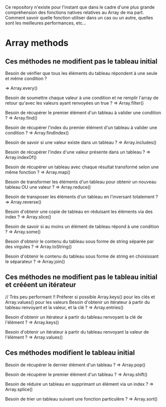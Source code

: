 Ce repository n'existe pour l'instant que dans le cadre d'une plus grande compréhension des fonctions natives relatives au Array de ma part. Comment savoir quelle fonction utiliser dans un cas ou un autre, quelles sont les meilleures performances, etc...

# Array methods


## Ces méthodes ne modifient pas le tableau initial

Besoin de vérifier que tous les éléments du tableau répondent à une seule et même condition ? 

  => Array.every()


Besoin de soumettre chaque valeur à une condition et ne remplir l'array de retour qu'avec les valeurs ayant renvoyées un true ? 
  => Array.filter()

Besoin de récupérer le premier élément d'un tableau à valider une condition ? 
  => Array.find()

Besoin de récupérer l'index du premier élément d'un tableau à valider une condition ? 
=> Array.findIndex()

Besoin de savoir si une valeur existe dans un tableau ? 
=> Array.includes()

Besoin de récupérer l'index d'une valeur présente dans un tableau ? 
=> Array.indexOf()

Besoin de récupérer un tableau avec chaque résultat transformé selon une même fonction ? 
=> Array.map()

Besoin de transformer les éléments d'un tableau pour obtenir un nouveau tableau OU une valeur ? 
=> Array.reduce()

Besoin de transposer les éléments d'un tableau en l'inversant totalement ? 
=> Array.reverse()

Besoin d'obtenir une copie de tableau en réduisant les éléments via des index ? 
=> Array.slice()

Besoin de savoir si au moins un élément de tableau répond à une condition ? 
=> Array.some()

Besoin d'obtenir le contenu du tableau sous forme de string séparée par des virgules ? 
=> Array.toString()

Besoin d'obtenir le contenu du tableau sous forme de string en choisissant le séparateur ? 
=> Array.join()






## Ces méthodes ne modifient pas le tableau initial et crééent un itérateur

// Très peu performant !! Préferer si possible Array.keys() pour les clés et Array.values() pour les valeurs
Besoin d'obtenir un itérateur à partir du tableau renvoyant et la valeur, et la clé ? 
=> Array.entries()

Besoin d'obtenir un itérateur à partir du tableau renvoyant la clé de l'élément ?
=> Array.keys()

Besoin d'obtenir un itérateur à partir du tableau renvoyant la valeur de l'élément ?
=> Array.values()





## Ces méthodes modifient le tableau initial 

Besoin de récupérer le dernier élément d'un tableau ? 
=> Array.pop()

Besoin de récupérer le premier élément d'un tableau ? 
=> Array.shift()

Besoin de réduire un tableau en supprimant un élément via un index ? 
=> Array.splice()

Besoin de trier un tableau suivant une fonction particulère ? 
=> Array.sort()



